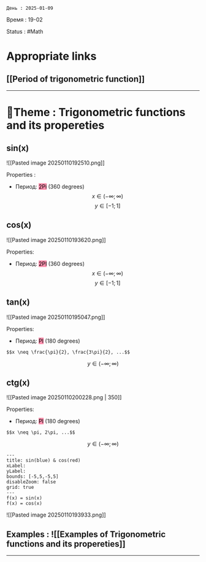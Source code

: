 	День : 2025-01-09 
Время : 19-02

Status : #Math  


# Appropriate links
## [[Period of trigonometric function]]

---

# 📏Theme : Trigonometric functions and its propereties



## sin(x)
 
![[Pasted image 20250110192510.png]]

Properties : 
 - Период: <mark style="background: #FF5582A6;">2Pi</mark> (360 degrees)
$$x\in(-\infty ;\infty)$$
$$y\in[-1;1]$$

## cos(x)

![[Pasted image 20250110193620.png]]

Properties:
- Период: <mark style="background: #FF5582A6;">2PI</mark> (360 degrees)
$$x\in(-\infty ;\infty)$$
$$y\in[-1;1]$$

## tan(x)


![[Pasted image 20250110195047.png]]


Properties: 
 - Период: <mark style="background: #FF5582A6;">PI</mark> (180 degrees)
```ad-warning
$$x \neq \frac{\pi}{2}, \frac{3\pi}{2}, ...$$

```
$$y\in (-\infty;\infty)$$


## ctg(x)


![[Pasted image 20250110200228.png | 350]]


Properties: 
 - Период: <mark style="background: #FF5582A6;">PI</mark> (180 degrees)
```ad-warning
$$x \neq \pi, 2\pi, ...$$

```
$$y\in (-\infty;\infty)$$










```functionplot
---
title: sin(blue) & cos(red)
xLabel: 
yLabel: 
bounds: [-5,5,-5,5]
disableZoom: false
grid: true
---
f(x) = sin(x)
f(x) = cos(x)
```


![[Pasted image 20250110193933.png]]






## Examples : ![[Examples of Trigonometric functions and its propereties]]


---
